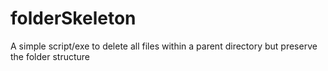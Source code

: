 # folderSkeleton
A simple script/exe to delete all files within a parent directory but preserve the folder structure
